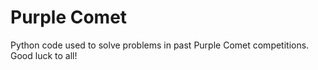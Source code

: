 # Purple Comet
Python code used to solve problems in past Purple Comet competitions.
Good luck to all!
